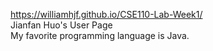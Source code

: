 https://williamhjf.github.io/CSE110-Lab-Week1/ <br/>
Jianfan Huo's User Page <br/>
My favorite programming language is Java.
